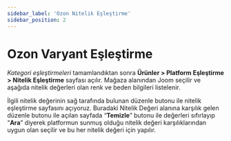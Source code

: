 ```yaml
---
sidebar_label: 'Ozon Nitelik Eşleştirme'
sidebar_position: 2
---
```



# Ozon Varyant Eşleştirme 

*Kategori eşleştirmeleri* tamamlandıktan sonra **Ürünler > Platform Eşleştirme > Nitelik Eşleştirme** sayfası açılır. Mağaza alanından Joom seçilir ve aşağıda nitelik değerleri olan renk ve beden bilgileri listelenir. 

İlgili nitelik değerinin sağ tarafında bulunan düzenle butonu ile nitelik eşleştirme sayfasını açıyoruz. Buradaki Nitelik Değeri alanına karşılık gelen düzenle butonu ile açılan sayfada “**Temizle**” butonu ile değerleri sıfırlayıp “**Ara**” diyerek platformun sunmuş olduğu nitelik değeri karşılıklarından uygun olan seçilir ve bu her nitelik değeri için yapılır.



